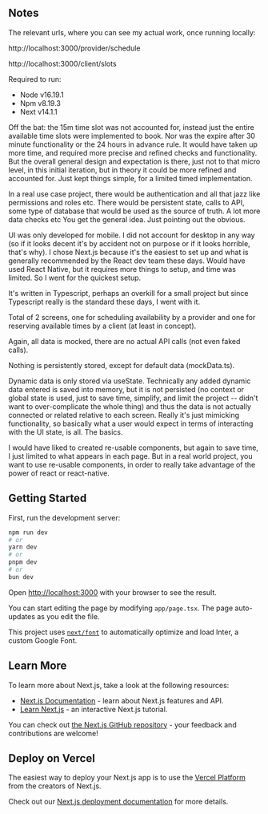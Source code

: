 ## Notes

The relevant urls, where you can see my actual work, once running locally:

http://localhost:3000/provider/schedule

http://localhost:3000/client/slots

Required to run:

- Node v16.19.1
- Npm v8.19.3
- Next v14.1.1

Off the bat: the 15m time slot was not accounted for, instead just the entire available time slots were implemented to book. Nor was the expire after 30 minute functionality or the 24 hours in advance rule. It would have taken up more time, and required more precise and refined checks and functionality. But the overall general design and expectation is there, just not to that micro level, in this initial iteration, but in theory it could be more refined and accounted for. Just kept things simple, for a limited timed implementation.

In a real use case project, there would be authentication and all that jazz like permissions and roles etc. There would be persistent state, calls to API, some type of database that would be used as the source of truth. A lot more data checks etc You get the general idea. Just pointing out the obvious.

UI was only developed for mobile. I did not account for desktop in any way (so if it looks decent it's by accident not on purpose or if it looks horrible, that's why). I chose Next.js because it's the easiest to set up and what is generally recommended by the React dev team these days. Would have used React Native, but it requires more things to setup, and time was limited. So I went for the quickest setup.

It's written in Typescript, perhaps an overkill for a small project but since Typescript really is the standard these days, I went with it.

Total of 2 screens, one for scheduling availability by a provider and one for reserving available times by a client (at least in concept).

Again, all data is mocked, there are no actual API calls (not even faked calls).

Nothing is persistently stored, except for default data (mockData.ts).

Dynamic data is only stored via useState. Technically any added dynamic data entered is saved into memory, but it is not persisted (no context or global state is used, just to save time, simplify, and limit the project -- didn't want to over-complicate the whole thing) and thus the data is not actually connected or related relative to each screen. Really it's just mimicking functionality, so basically what a user would expect in terms of interacting with the UI state, is all. The basics.

I would have liked to created re-usable components, but again to save time, I just limited to what appears in each page. But in a real world project, you want to use re-usable components, in order to really take advantage of the power of react or react-native.

## Getting Started

First, run the development server:

```bash
npm run dev
# or
yarn dev
# or
pnpm dev
# or
bun dev
```

Open [http://localhost:3000](http://localhost:3000) with your browser to see the result.

You can start editing the page by modifying `app/page.tsx`. The page auto-updates as you edit the file.

This project uses [`next/font`](https://nextjs.org/docs/basic-features/font-optimization) to automatically optimize and load Inter, a custom Google Font.

## Learn More

To learn more about Next.js, take a look at the following resources:

- [Next.js Documentation](https://nextjs.org/docs) - learn about Next.js features and API.
- [Learn Next.js](https://nextjs.org/learn) - an interactive Next.js tutorial.

You can check out [the Next.js GitHub repository](https://github.com/vercel/next.js/) - your feedback and contributions are welcome!

## Deploy on Vercel

The easiest way to deploy your Next.js app is to use the [Vercel Platform](https://vercel.com/new?utm_medium=default-template&filter=next.js&utm_source=create-next-app&utm_campaign=create-next-app-readme) from the creators of Next.js.

Check out our [Next.js deployment documentation](https://nextjs.org/docs/deployment) for more details.
